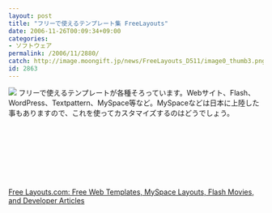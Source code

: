 ```yaml
---
layout: post
title: "フリーで使えるテンプレート集 FreeLayouts"
date: 2006-11-26T00:09:34+09:00
categories:
- ソフトウェア
permalink: /2006/11/2880/
catch: http://image.moongift.jp/news/FreeLayouts_D511/image0_thumb3.png
id: 2863
---
```

[![](http://image.moongift.jp/news/FreeLayouts_D511/image0_thumb3.png)](http://image.moongift.jp/news/FreeLayouts_D511/image07.png)&nbsp;フリーで使えるテンプレートが各種そろっています。Webサイト、Flash、WordPress、Textpattern、MySpace等など。MySpaceなどは日本に上陸した事もありますので、これを使ってカスタマイズするのはどうでしょう。

 

&nbsp;

 

&nbsp;

 

&nbsp;

 

&nbsp;

 

[Free Layouts.com: Free Web Templates, MySpace Layouts, Flash Movies, and Developer Articles](http://www.freelayouts.com/)

